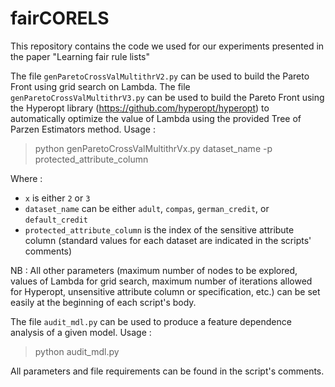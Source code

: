 # fairCORELS
This repository contains the code we used for our experiments presented in the paper "Learning fair rule lists"

The file `genParetoCrossValMultithrV2.py` can be used to build the Pareto Front using grid search on Lambda.
The file `genParetoCrossValMultithrV3.py` can be used to build the Pareto Front using the Hyperopt library (https://github.com/hyperopt/hyperopt) to automatically optimize the value of Lambda using the provided Tree of Parzen Estimators method.
Usage :
> python genParetoCrossValMultithrVx.py dataset_name -p protected_attribute_column

Where :
* `x` is either `2` or `3`
* `dataset_name` can be either `adult`, `compas`, `german_credit`, or `default_credit`
* `protected_attribute_column` is the index of the sensitive attribute column (standard values for each dataset are indicated in the scripts' comments)

NB : All other parameters (maximum number of nodes to be explored, values of Lambda for grid search, maximum number of iterations allowed for Hyperopt, unsensitive attribute column or specification, etc.) can be set easily at the beginning of each script's body.

The file `audit_mdl.py` can be used to produce a feature dependence analysis of a given model.
Usage :
> python audit_mdl.py

All parameters and file requirements can be found in the script's comments.
